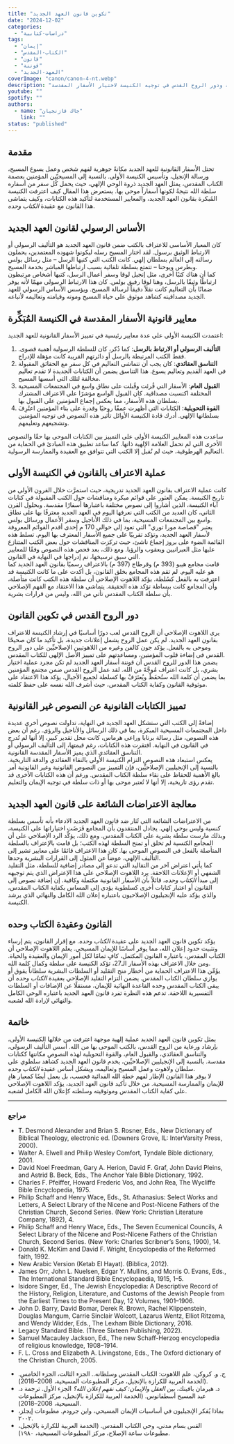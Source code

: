 ```yaml
---
title: "تكوين قانون العهد الجديد"
date: "2024-12-02"
categories:
  - "دراسات-كتابية"
tags:
  - "إيمان"
  - "الكتاب-المقدس"
  - "قانون"
  - "قوننة"
  - "العهد-الجديد"
coverImage: "canon/canon-4-nt.webp"
description: "يناقش هذا المقال كيفية الاعتراف بقانون العهد الجديد في الكنيسة المبكرة، وأهميته في تشكيل العقيدة المسيحية. كما يستعرض المعايير التي تميزت بها الكتابات القانونية ودور الروح القدس في توجيه الكنيسة لاختيار الأسفار المقدسة."
youtube: ""
spotify: ""
authors:
  - name: "جاك قازنجيان"
    link: ""
status: "published"
---
```


## **مقدمة**

تحتل الأسفار القانونية للعهد الجديد مكانةً جوهرية لفهم شخص وعمل يسوع المسيح، ورسالة الإنجيل، وتأسيس الكنيسة الأولى. بالنسبة إلى المسيحيّين المؤمنين بعصمة الكتاب المقدس، يمثل العهد الجديد ذروة الوحي الإلهي، حيث يحمل كُل سفر من أسفاره سلطة الله نتيجةُ لكونها أسفاراً موحى بها. يستعرض هذا المقال كيف اعترفت الكنيسة المُبكرة بقانون العهد الجديد، والمعايير المستخدمة لتأكيد هذه الكتابات، وكيف يتماشى هذا القانون مع عقيدة *الكتاب وحده*.

## **الأساس الرسولي لقانون العهد الجديد**

كان المعيار الأساسي للاعتراف بالكتب ضمن قانون العهد الجديد هو التأليف الرسولي أو الارتباط الوثيق برسول. لقد اختار المسيح رسله ليكونوا شهوده المعتمدين، يحملون رسالته إلى العالم بسلطان إلهي. كانت الكتب التي كتبها الرسل – مثل رسائل بولس وبطرس ويوحنا – تتمتع بسلطة تلقائية بسبب ارتباطها المباشر بخدمة المسيح.  
كما أن هناك كتبًا أخرى، مثل إنجيل لوقا وسفر أعمال الرسل، كتبها أشخاص مرتبطون ارتباطًا وثيقًا بالرسل، وهنا لوقا رفيق بولس. كان هذا الارتباط الرسولي مهمًا لأنه يوفر ضمانًا بأن التعاليم كانت نقلاً دقيقاً لرسالة المسيح. ويؤسس الأساس الرسولي للعهد الجديد مصداقيته كشاهد موثوق على حياة المسيح وموته وقيامته وتعاليمه لأتباعه.  

## **معايير قانونية الأسفار المقدسة في الكنيسة المُبَكِّرة**

اعتمدت الكنيسة الأولى على عدة معايير رئيسية في تمييز الأسفار القانونية للعهد الجديد:  

1. **التأليف الرسولي أو الارتباط بالرسل**: كما ذُكر، كان للسلطة الرسولية أهمية قصوى. فقط الكتب المرتبطة بالرسل أو دائرتهم القريبة كانت مؤهلة للإدراج.
2. **التناسق العقائدي**: كان يجب أن تتماشى التعاليم في كل سفر مع الحقائق المقبولة في العهد القديم وتعاليم يسوع. هذا التناسق يضمن أن الكتابات الجديدة لا تقدم تعاليم مخالفة لتلك التي أسسها المسيح.
3. **القبول العام**: الأسفار التي قُرئت وقُبلت على نطاق واسع في المجتمعات المسيحية المختلفة اكتسبت مصداقية. كان القبول الواسع مؤشرًا على الاعتراف المشترك بسلطان هذه الأسفار، مما يعكس إجماع المؤمنين على القبول بها.
4. **القوة التحويلية**: الكتابات التي أظهرت عمقًا روحيًا وقدرة على بناء المؤمنين اعتُرِفَ بسلطانها الإلهي. أدرك قادة الكنيسة الأوائل تأثير هذه النصوص في توجيه المؤمنين وتشجيعهم وتعليمهم.

ساعدت هذه المعايير الكنيسة الأولى على التمييز بين الكتابات الموحى بها حقًا والنصوص الأخرى التي لم تحمل العلامة الإلهية ذاتها. كما ساعد تطبيق هذه المبادئ في الحماية من التعاليم الهرطوقية، حيث لم تُقبل إلا الكتب التي تتوافق مع العقيدة والممارسة الرسولية.

## **عملية الاعتراف بالقانون في الكنيسة الأولى**

كانت عملية الاعتراف بقانون العهد الجديد تدريجية، حيث استمرَّت خلال القرون الأولى من تاريخ الكنيسة. يمكن العثور على قوائم مبكرة ومناقشات حول الكتب المقبولة في كتابات آباء الكنيسة، الذين أشاروا إلى نصوص مختلفة باعتبارها أسفارًا مقدسة. وبحلول القرن الثاني، كان العديد من الكتب التي نعرفها اليوم في العهد الجديد معترفًا بها على نطاق واسع بين المجتمعات المسيحية، بما في ذلك الأناجيل وسفر الأعمال ورسائل بولس.  
يعتبر "قصاصة مورا توري" التي تعود إلى حوالي 170 م إحدى أقدم القوائم المعروفة لأسفار العهد الجديد، وتؤكد تقريبًا على جميع الأسفار المعترف بها اليوم. تسلط هذه القائمة الضوء على بروز إجماع ناشئ، حيث تركزت المناقشات حول بعض الكتب المتنازع عليها مثل العبرانيين ويعقوب والرؤيا. ومع ذلك، بعد فحص هذه النصوص وفقًا للمعايير التي سبق ترسيخها، تم إدراجها في النهاية في القانون.  
قامت مجامع هيبو (393 م) وقرطاج (397 م) بالاعتراف رسميًا بقانون العهد الجديد كما هو عليه اليوم. لم تقم هذه المجامع بخلق القانون، بل أكدت على ما كانت الكنيسة قد اعترفت به بالفعل كسُلطة. يؤكد اللاهوت الإصلاحي أن سلطة هذه الكتب كانت متأصلة، وأن المجامع كانت ببساطة تؤكد هذه الحقيقة. يتماشى هذا الاعتقاد مع الفهم الإصلاحي بأن سلطة الكتاب المقدس تأتي من الله، وليس من قرارات بشرية.

## **دور الروح القدس في تكوين القانون**

يرى اللاهوت الإصلاحي أن الروح القدس لعب دورًا أساسيًا في إرشاد الكنيسة للاعتراف بقانون العهد الجديد. لم يكن عمل الروح يشمل إعلانات جديدة، بل تأكيد ما كان صحيحًا وموحى به بالفعل. يؤكد جون كالفن وغيره من اللاهوتيين الإصلاحيِّين على دور الروح القدس في إضاءة قلوب المؤمنين، ومساعدتهم على تمييز الأصل الإلهي للكتاب المقدس.  
يضمن هذا الدور للروح القدس أن قوننة أسفار العهد الجديد لم تكن مجرد عملية اختيار بشري، بل كانت اعتراف مُوجَّهً من الله. لقد عمل الروح القدس ضمن مجتمع المؤمنين بما يضمن أن كلمة الله ستُحفَظْ ويُعتَرَفْ بها كسلطة لجميع الأجيال. يؤكد هذا الاعتقاد على موثوقية القانون وكفاية الكتاب المقدس، حيث أشرف الله نفسه على حفظ كلمته.

## **تمييز الكتابات القانونية عن النصوص غير القانونية**

إضافةً إلى الكتب التي ستشكل العهد الجديد في النهاية، تداولت نصوص أخرى عديدة داخل المجتمعات المسيحية المبكرة، بما في ذلك الرسائل والأناجيل والرؤى. رغم أن بعض هذه النصوص، مثل رسالة برنابا وراعي هرماس، كانت محل تقدير كبير، إلا أنها لم تُدرج في القانون في النهاية. افتقرت هذه الكتابات، رغم قيمتها، إلى التأليف الرسولي أو التناسق العقائدي الذي يميز الأسفار المقدسة القانونية.  
يعكس استبعاد هذه النصوص التزام الكنيسة الأولى بالنقاء العقائدي والدقة التاريخية. بالنسبة إلى الإنجيليين الإصلاحيِّين، فإن التمييز بين النصوص القانونية وغير القانونية أمر بالغ الأهمية للحفاظ على نقاء سلطة الكتاب المقدس. ورغم أن هذه الكتابات الأخرى قد تقدم رؤى تاريخية، إلا أنها لا تُعتبر موحى بها أو ذات سلطة في توجيه الإيمان والتعليم.  

## **معالجة الاعتراضات الشائعة على قانون العهد الجديد**

من الاعتراضات الشائعة التي تُثار ضد قانون العهد الجديد الادعاء بأنه تأسس بسلطة كنسية وليس بوحي إلهي. يجادل المنتقدون بأن المجامع فَرَضَت اختياراتها على الكنيسة، وبذلك مارست سلطة بشرية على الكتاب المقدس. ومع ذلك، يؤكِّد الرد الإصلاحي على أن المجامع الكنسية لم تخلق أو تمنح السلطة لهذه الكتب؛ بل قامت بالإعتراف بالسلطة المتأصلة بالفعل في النصوص الموحى بها. كان هذا الاعتراف قائمًا على معايير تشير إلى التأليف الإلهي، عوضاً عن المثول إلى القرارات البشرية وحدها.  
كما يأتي اعتراض آخر من التقاليد التي تدعو إلى مصادر إضافية للسلطة، مثل التقليد الشفهي أو الإعلانات اللاحقة. يرد اللاهوت الإصلاحي على هذا الإعتراض الذي يتم توجيهه إلى مبدأ *الكتاب وحده*، قائلاً بأن الأسفار القانونية مكتملة وكافية. إن إضافة نصوص إلى القانون أو اعتبار كتابات أخرى كسلطوية يؤدي إلى المساس بكفاية الكتاب المقدس، والذي يؤكد عليه الإنجيليون الإصلاحيون باعتباره إعلان الله الكامل والنهائي الذي يرشد الكنيسة.

## **القانون وعقيدة الكتاب وحده**

يؤكد تكوين قانون العهد الجديد على عقيدة *الكتاب وحده*. مع إقرار القانون، يتم إرساء وتثبيت حدود إعلان الله، مما يوفر أساسًا للإيمان المسيحي. يعلم اللاهوت الإصلاحي أن الكتاب المقدس، باعتباره القانون المكتمل، كافٍ تمامًا لكل أمور الإيمان والعقيدة والحياة. ومن خلال الاعتراف بهذه الأسفار الـ27، تؤكد الكنيسة على سلطة وكمال كلمة الله.  
يؤَمِّن هذا الاعتراف الحماية من أخطار منح التقليد أو السلطات البشرية سلطاناً يفوق أو يوازي سلطان الكتاب المقدس. يضمن التزام التقليد الإصلاحي بعقيدة *الكتاب وحده* أن يبقى الكتاب المقدس وحده القاعدة النهائية للإيمان، مستقلًا عن الإضافات أو السلطات التفسيرية اللاحقة. تدعم هذه النظرة تفرد قانون العهد الجديد باعتباره الوحي الكامل والنهائي لإرادة الله لشعبه.  

## **خاتمة**

يمثل تكوين قانون العهد الجديد عملية إلهية موجهة اعترفت من خلالها الكنيسة الأولى، بإرشاد ورعاية من الروح القدس، بالكتب الموحى بها من الله. أسس التأليف الرسولي، والتناسق العقائدي، والقبول العام، والقوة التحويلية لهذه النصوص مكانتها ككتابات مقدسة. بالنسبة إلى الإنجيليين الإصلاحيِّين، يخدم قانون العهد الجديد كشاهد سلطوي على سلطان ولاهوت وعمل المسيح وتعاليمه، ويشكل أساس عقيدة *الكتاب وحده*.  
لا يوفر هذا القانون الإطار لفهم خطة الله الفدائية فحسب، بل يعمل أيضًا كمعيار هادٍ للإيمان والممارسة المسيحية. من خلال تأكيد قانون العهد الجديد، يؤكد اللاهوت الإصلاحي على كفاية الكتاب المقدس وموثوقيته وسلطته كإعلان الله الكامل لشعبه.

---

### مراجع

<div dir='ltr'>

- T. Desmond Alexander and Brian S. Rosner, Eds., New Dictionary of Biblical Theology, electronic ed. (Downers Grove, IL: InterVarsity Press, 2000).
- Walter A. Elwell and Philip Wesley Comfort, Tyndale Bible dictionary, 2001.
- David Noel Freedman, Gary A. Herion, David F. Graf, John David Pleins, and Astrid B. Beck, Eds., The Anchor Yale Bible Dictionary, 1992.
- Charles F. Pfeiffer, Howard Frederic Vos, and John Rea, The Wycliffe Bible Encyclopedia, 1975.
- Philip Schaff and Henry Wace, Eds., St. Athanasius: Select Works and Letters, A Select Library of the Nicene and Post-Nicene Fathers of the Christian Church, Second Series. (New York: Christian Literature Company, 1892), 4.
- Philip Schaff and Henry Wace, Eds., The Seven Ecumenical Councils, A Select Library of the Nicene and Post-Nicene Fathers of the Christian Church, Second Series. (New York: Charles Scribner’s Sons, 1900), 14.
- Donald K. McKim and David F. Wright, Encyclopedia of the Reformed faith, 1992.
- New Arabic Version (Ketab El Hayat). (Biblica, 2012).
- James Orr, John L. Nuelsen, Edgar Y. Mullins, and Morris O. Evans, Eds., The International Standard Bible Encyclopaedia, 1915, 1–5.
- Isidore Singer, Ed., The Jewish Encyclopedia: A Descriptive Record of the History, Religion, Literature, and Customs of the Jewish People from the Earliest Times to the Present Day, 12 Volumes, 1901–1906.
- John D. Barry, David Bomar, Derek R. Brown, Rachel Klippenstein, Douglas Mangum, Carrie Sinclair Wolcott, Lazarus Wentz, Elliot Ritzema, and Wendy Widder, Eds., The Lexham Bible Dictionary, 2016.
- Legacy Standard Bible. (Three Sixteen Publishing, 2022).
- Samuel Macauley Jackson, Ed., The new Schaff-Herzog encyclopedia of religious knowledge, 1908–1914.
- F. L. Cross and Elizabeth A. Livingstone, Eds., The Oxford dictionary of the Christian Church, 2005.

</div>

- ج. و. كروكن، علم اللاهوت: الكتاب المقدس وسلطانه.. الجزء الثالث، الجزء الخامس. (الخدمة العربية للكرازة بالإنجيل، مركز المطبوعات المسيحية، 2008–2018).
- د. هيرمان بافينك، *بين العقل والإيمان: كيف نفهم إعلان الله؟* الجزء الأول. ترجمة د. عبد المسيح أسطفانوس. (الخدمة العربية للكرازة بالإنجيل، مركز المطبوعات المسيحية، 2008–2018).
- بماذا يُفكر الإنجيليون في أساسيات الإيمان المسيحي، واين جرودم. مطبوعات إيجلز، ٢٠٠٢.
- القس بسام مدني، وحي الكتاب المقدس. (الخدمة العربية للكرازة بالإنجيل، مطبوعات ساعة الإصلاح، مركز المطبوعات المسيحية، ١٩٨٠).
